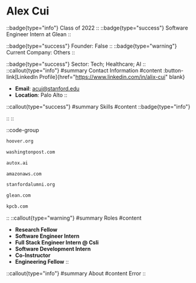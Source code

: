 # Alex Cui
::badge{type="info"}
Class of 2022
::
::badge{type="success"}
Software Engineer Intern at Glean
::

::badge{type="success"}
Founder: False
::
::badge{type="warning"}
Current Company: Others
::

::badge{type="success"}
Sector: Tech; Healthcare; AI
::
::callout{type="info"}
#summary
Contact Information
#content
:button-link[LinkedIn Profile]{href="https://www.linkedin.com/in/alix-cui" blank}
- **Email**: acui@stanford.edu
- **Location**: Palo Alto
::

::callout{type="success"}
#summary
Skills
#content
::badge{type="info"}

::
::

::code-group
```bash [Hoover Institution at Stanford University]
hoover.org
```
```bash [Washington Post]
washingtonpost.com
```
```bash [AutoX]
autox.ai
```
```bash [Amazon Web Services]
amazonaws.com
```
```bash [Standford Alumni]
stanfordalumni.org
```
```bash [Glean]
glean.com
```
```bash [Kleiner Perkins Caufield & Byers]
kpcb.com
```
::
::callout{type="warning"}
#summary
Roles
#content
- **Research Fellow**
- **Software Engineer Intern**
- **Full Stack Engineer Intern @ Csli**
- **Software Development Intern**
- **Co-Instructor**
- **Engineering Fellow**
::

::callout{type="info"}
#summary
About
#content
Error
::
